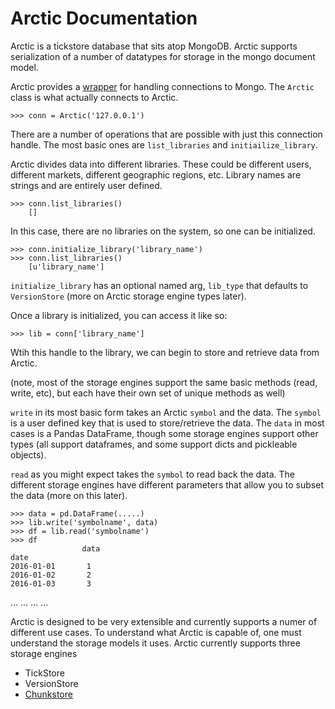 # Arctic Documentation

Arctic is a tickstore database that sits atop MongoDB. Arctic supports serialization of a number of datatypes for storage in the mongo document model.

Arctic provides a [wrapper](https://github.com/manahl/arctic/blob/docs/arctic/arctic.py) for handling connections to Mongo. The `Arctic` class is what actually connects to Arctic. 

```
>>> conn = Arctic('127.0.0.1')
```

There are a number of operations that are possible with just this connection handle. The most basic ones are `list_libraries` and `initiailize_library`.

Arctic divides data into different libraries. These could be different users, different markets, different geographic regions, etc. Library names are strings and are entirely user defined. 

```
>>> conn.list_libraries()
    []
```

In this case, there are no libraries on the system, so one can be initialized.

```
>>> conn.initialize_library('library_name')
>>> conn.list_libraries()
    [u'library_name']
```

`initialize_library` has an optional named arg, `lib_type` that defaults to `VersionStore` (more on Arctic storage engine types later).

Once a library is initialized, you can access it like so:

```
>>> lib = conn['library_name']
```

Wtih this handle to the library, we can begin to store and retrieve data from Arctic.

(note, most of the storage engines support the same basic methods (read, write, etc), but each have their own set of unique methods as well)

`write` in its most basic form takes an Arctic `symbol` and the data. The `symbol` is a user defined key that is used to store/retrieve the data. The `data` in most cases is a Pandas DataFrame, though some storage engines support other types (all support dataframes, and some support dicts and pickleable objects). 

`read` as you might expect takes the `symbol` to read back the data. The different storage engines have different parameters that allow you to subset the data (more on this later).

```
>>> data = pd.DataFrame(.....)
>>> lib.write('symbolname', data)
>>> df = lib.read('symbolname')
>>> df
                data
date             
2016-01-01       1
2016-01-02       2
2016-01-03       3
```



...
...
...
...






Arctic is designed to be very extensible and currently supports a numer of different use cases. To understand what Arctic is capable of, one must understand the storage models it uses. Arctic currently supports three storage engines

* TickStore
* VersionStore
* [Chunkstore](chunkstore.md)